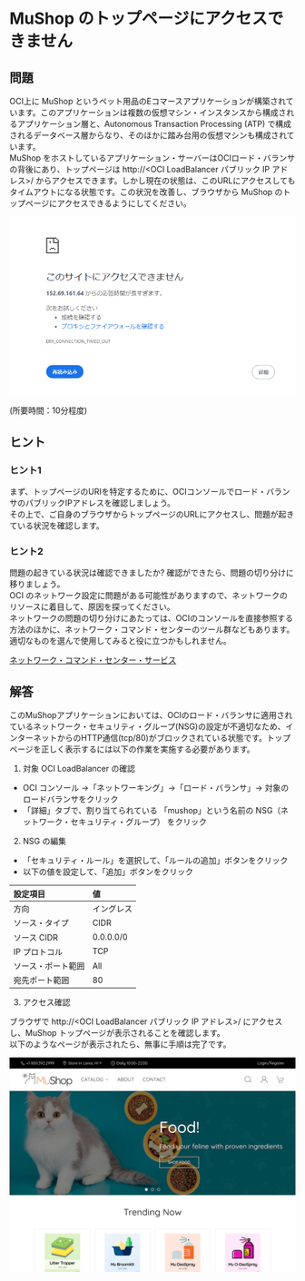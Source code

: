 # MuShop のトップページにアクセスできません

## 問題

OCI上に MuShop というペット用品のEコマースアプリケーションが構築されています。このアプリケーションは複数の仮想マシン・インスタンスから構成されるアプリケーション層と、Autonomous Transaction Processing (ATP) で構成されるデータベース層からなり、そのほかに踏み台用の仮想マシンも構成されています。  
MuShop をホストしているアプリケーション・サーバーはOCIロード・バランサの背後にあり、トップページは http://<OCI LoadBalancer パブリック IP アドレス>/ からアクセスできます。しかし現在の状態は、このURLにアクセスしてもタイムアウトになる状態です。この状況を改善し、ブラウザから MuShop のトップページにアクセスできるようにしてください。

![このサイトにアクセスできません](images/01.png)

 (所要時間：10分程度)

## ヒント

### ヒント1

まず、トップページのURIを特定するために、OCIコンソールでロード・バランサのパブリックIPアドレスを確認しましょう。  
その上で、ご自身のブラウザからトップページのURLにアクセスし、問題が起きている状況を確認します。

### ヒント2

問題の起きている状況は確認できましたか? 確認ができたら、問題の切り分けに移りましょう。  
OCI のネットワーク設定に問題がある可能性がありますので、ネットワークのリソースに着目して、原因を探ってください。  
ネットワークの問題の切り分けにあたっては、OCIのコンソールを直接参照する方法のほかに、ネットワーク・コマンド・センターのツール群などもあります。適切なものを選んで使用してみると役に立つかもしれません。

[ネットワーク・コマンド・センター・サービス](https://docs.oracle.com/ja-jp/iaas/Content/Network/Concepts/net_command_center.htm)

## 解答

このMuShopアプリケーションにおいては、OCIのロード・バランサに適用されているネットワーク・セキュリティ・グループ(NSG)の設定が不適切なため、インターネットからのHTTP通信(tcp/80)がブロックされている状態です。トップページを正しく表示するには以下の作業を実施する必要があります。

1. 対象 OCI LoadBalancer の確認

- OCI コンソール →「ネットワーキング」→「ロード・バランサ」→ 対象のロードバランサをクリック
- 「詳細」タブで、割り当てられている 「mushop」という名前の NSG（ネットワーク・セキュリティ・グループ） をクリック

2. NSG の編集

- 「セキュリティ・ルール」を選択して、「ルールの追加」ボタンをクリック
- 以下の値を設定して、「追加」ボタンをクリック

| 設定項目 | 値 |
| :---- | :---- |
| 方向 | イングレス |
| ソース・タイプ | CIDR |
| ソース CIDR | 0.0.0.0/0 |
| IP プロトコル | TCP |
| ソース・ポート範囲 | All |
| 宛先ポート範囲 | 80 |

3. アクセス確認

ブラウザで http://<OCI LoadBalancer パブリック IP アドレス>/ にアクセスし、MuShop トップページが表示されることを確認します。  
以下のようなページが表示されたら、無事に手順は完了です。

![MuShop](images/sample.png)

